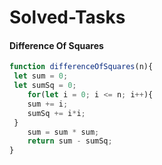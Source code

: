# Solved-Tasks
#### Difference Of Squares

````javascript
function differenceOfSquares(n){
 let sum = 0;
 let sumSq = 0;
    for(let i = 0; i <= n; i++){
    sum += i;
    sumSq += i*i;
 }
    sum = sum * sum;
    return sum - sumSq;
}


````


